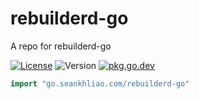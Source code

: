 # rebuilderd-go

A repo for rebuilderd-go

[![License](https://img.shields.io/github/license/seankhliao/rebuilderd-go.svg?style=flat-square)](LICENSE)
![Version](https://img.shields.io/github/v/tag/seankhliao/rebuilderd-go?sort=semver&style=flat-square)
[![pkg.go.dev](http://img.shields.io/badge/godoc-reference-blue.svg?style=flat-square)](https://pkg.go.dev/go.seankhliao.com/rebuilderd-go)

```go
import "go.seankhliao.com/rebuilderd-go"
```


